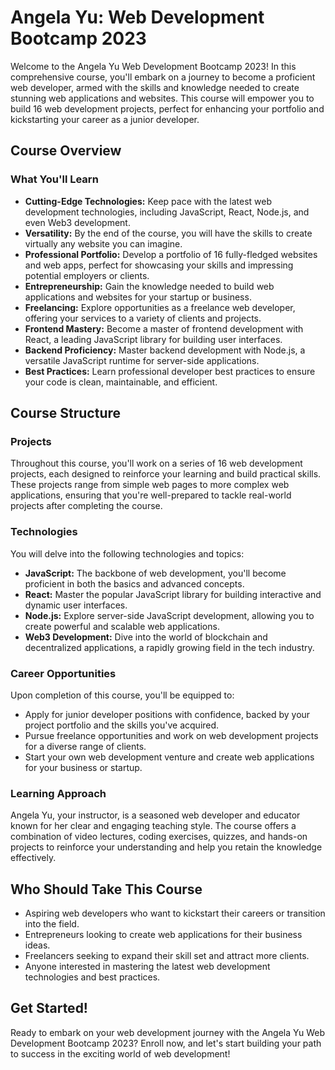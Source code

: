 # Angela Yu: Web Development Bootcamp 2023

Welcome to the Angela Yu Web Development Bootcamp 2023! In this comprehensive course, you'll embark on a journey to become a proficient web developer, armed with the skills and knowledge needed to create stunning web applications and websites. This course will empower you to build 16 web development projects, perfect for enhancing your portfolio and kickstarting your career as a junior developer.

## Course Overview

### What You'll Learn

- **Cutting-Edge Technologies:** Keep pace with the latest web development technologies, including JavaScript, React, Node.js, and even Web3 development.
- **Versatility:** By the end of the course, you will have the skills to create virtually any website you can imagine.
- **Professional Portfolio:** Develop a portfolio of 16 fully-fledged websites and web apps, perfect for showcasing your skills and impressing potential employers or clients.
- **Entrepreneurship:** Gain the knowledge needed to build web applications and websites for your startup or business.
- **Freelancing:** Explore opportunities as a freelance web developer, offering your services to a variety of clients and projects.
- **Frontend Mastery:** Become a master of frontend development with React, a leading JavaScript library for building user interfaces.
- **Backend Proficiency:** Master backend development with Node.js, a versatile JavaScript runtime for server-side applications.
- **Best Practices:** Learn professional developer best practices to ensure your code is clean, maintainable, and efficient.

## Course Structure

### Projects

Throughout this course, you'll work on a series of 16 web development projects, each designed to reinforce your learning and build practical skills. These projects range from simple web pages to more complex web applications, ensuring that you're well-prepared to tackle real-world projects after completing the course.

### Technologies

You will delve into the following technologies and topics:

- **JavaScript:** The backbone of web development, you'll become proficient in both the basics and advanced concepts.
- **React:** Master the popular JavaScript library for building interactive and dynamic user interfaces.
- **Node.js:** Explore server-side JavaScript development, allowing you to create powerful and scalable web applications.
- **Web3 Development:** Dive into the world of blockchain and decentralized applications, a rapidly growing field in the tech industry.

### Career Opportunities

Upon completion of this course, you'll be equipped to:

- Apply for junior developer positions with confidence, backed by your project portfolio and the skills you've acquired.
- Pursue freelance opportunities and work on web development projects for a diverse range of clients.
- Start your own web development venture and create web applications for your business or startup.

### Learning Approach

Angela Yu, your instructor, is a seasoned web developer and educator known for her clear and engaging teaching style. The course offers a combination of video lectures, coding exercises, quizzes, and hands-on projects to reinforce your understanding and help you retain the knowledge effectively.

## Who Should Take This Course

- Aspiring web developers who want to kickstart their careers or transition into the field.
- Entrepreneurs looking to create web applications for their business ideas.
- Freelancers seeking to expand their skill set and attract more clients.
- Anyone interested in mastering the latest web development technologies and best practices.

## Get Started!

Ready to embark on your web development journey with the Angela Yu Web Development Bootcamp 2023? Enroll now, and let's start building your path to success in the exciting world of web development!
